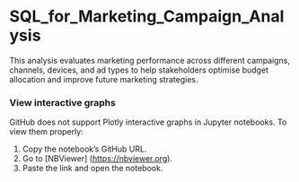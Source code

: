 # SQL_for_Marketing_Campaign_Analysis
This analysis evaluates marketing performance across different campaigns, channels, devices, and ad types to help stakeholders optimise budget allocation and improve future marketing strategies.

### View interactive graphs
GitHub does not support Plotly interactive graphs in Jupyter notebooks. To view them properly:

1. Copy the notebook’s GitHub URL.
2. Go to [NBViewer] (https://nbviewer.org).
3. Paste the link and open the notebook.
